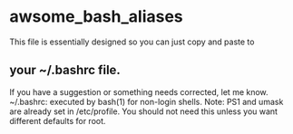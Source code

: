 ﻿# awsome_bash_aliases
This file is essentially designed so you can just copy and paste to
## your ~/.bashrc file.
If you have
a suggestion or something needs corrected, let me know.  ~/.bashrc: executed by bash(1) for non-login shells.
Note: PS1 and umask are already set in /etc/profile. You should not  need this unless you want different defaults for root.
